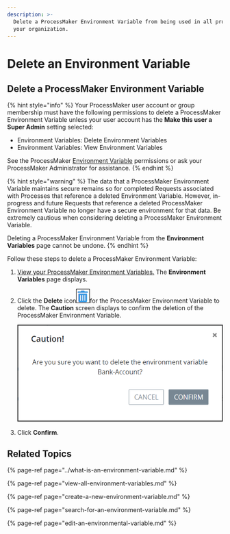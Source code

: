 ```yaml
---
description: >-
  Delete a ProcessMaker Environment Variable from being used in all processes in
  your organization.
---
```


# Delete an Environment Variable

## Delete a ProcessMaker Environment Variable

{% hint style="info" %}
Your ProcessMaker user account or group membership must have the following permissions to delete a ProcessMaker Environment Variable unless your user account has the **Make this user a Super Admin** setting selected:

* Environment Variables: Delete Environment Variables
* Environment Variables: View Environment Variables

See the ProcessMaker [Environment Variable](../../../processmaker-administration/permission-descriptions-for-users-and-groups.md#environment-variables) permissions or ask your ProcessMaker Administrator for assistance.
{% endhint %}

{% hint style="warning" %}
The data that a ProcessMaker Environment Variable maintains secure remains so for completed Requests associated with Processes that reference a deleted Environment Variable. However, in-progress and future Requests that reference a deleted ProcessMaker Environment Variable no longer have a secure environment for that data. Be extremely cautious when considering deleting a ProcessMaker Environment Variable.

Deleting a ProcessMaker Environment Variable from the **Environment Variables** page cannot be undone.
{% endhint %}

Follow these steps to delete a ProcessMaker Environment Variable:

1. [View your ProcessMaker Environment Variables.](view-all-environment-variables.md) The **Environment Variables** page displays.
2. Click the **Delete** icon![](../../../.gitbook/assets/trash-icon-process-modeler-processes.png)for the ProcessMaker Environment Variable to delete. The **Caution** screen displays to confirm the deletion of the ProcessMaker Environment Variable.

   ![](../../../.gitbook/assets/caution-environment-variable-removal-screen-processes.png)

3. Click **Confirm**.

## Related Topics

{% page-ref page="../what-is-an-environment-variable.md" %}

{% page-ref page="view-all-environment-variables.md" %}

{% page-ref page="create-a-new-environment-variable.md" %}

{% page-ref page="search-for-an-environment-variable.md" %}

{% page-ref page="edit-an-environmental-variable.md" %}

